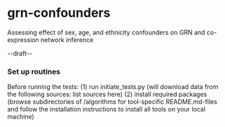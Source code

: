 # grn-confounders
Assessing effect of sex, age, and ethnicity confounders on GRN and co-expression network inference

--draft--

### Set up routines
Before running the tests:
(1) run initiate_tests.py (will download data from the following sources: list sources here)
(2) install required packages (browse subdirectories of /algorithms for tool-specific README.md-files and follow the installation instructions to install all tools on your local machine)

